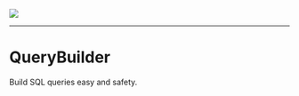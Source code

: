 [![](https://jitpack.io/v/azzztec/QueryBuilder.svg)](https://jitpack.io/#azzztec/QueryBuilder)
***
# QueryBuilder
Build SQL queries easy and safety.
